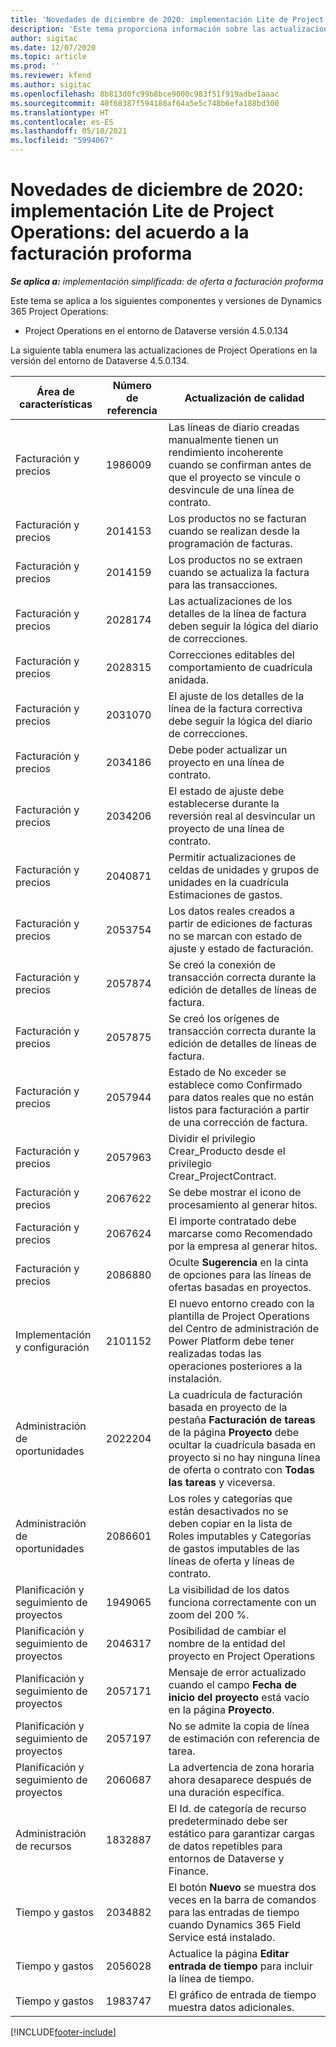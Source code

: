 ```yaml
---
title: 'Novedades de diciembre de 2020: implementación Lite de Project Operations: del acuerdo a la facturación proforma'
description: 'Este tema proporciona información sobre las actualizaciones de calidad disponibles en la versión de diciembre de 2020 de la implementación Lite de Project Operations: del acuerdo a la facturación proforma.'
author: sigitac
ms.date: 12/07/2020
ms.topic: article
ms.prod: ''
ms.reviewer: kfend
ms.author: sigitac
ms.openlocfilehash: 8b813d0fc99b8bce9000c983f51f919adbe1aaac
ms.sourcegitcommit: 40f68387f594180af64a5e5c748b6efa188bd300
ms.translationtype: HT
ms.contentlocale: es-ES
ms.lasthandoff: 05/10/2021
ms.locfileid: "5994067"
---
```

# <a name="whats-new-december-2020---project-operations-lite-deployment---deal-to-proforma-invoicing"></a>Novedades de diciembre de 2020: implementación Lite de Project Operations: del acuerdo a la facturación proforma

_**Se aplica a:** implementación simplificada: de oferta a facturación proforma_

Este tema se aplica a los siguientes componentes y versiones de Dynamics 365 Project Operations:

  - Project Operations en el entorno de Dataverse versión 4.5.0.134 

La siguiente tabla enumera las actualizaciones de Project Operations en la versión del entorno de Dataverse 4.5.0.134.

| **Área de características** | **Número de referencia** | **Actualización de calidad** |
| --- | --- | --- |
| Facturación y precios | 1986009 | Las líneas de diario creadas manualmente tienen un rendimiento incoherente cuando se confirman antes de que el proyecto se vincule o desvincule de una línea de contrato. |
| Facturación y precios | 2014153 | Los productos no se facturan cuando se realizan desde la programación de facturas. |
| Facturación y precios | 2014159 | Los productos no se extraen cuando se actualiza la factura para las transacciones. |
| Facturación y precios | 2028174 | Las actualizaciones de los detalles de la línea de factura deben seguir la lógica del diario de correcciones. |
| Facturación y precios | 2028315 | Correcciones editables del comportamiento de cuadrícula anidada. |
| Facturación y precios | 2031070 | El ajuste de los detalles de la línea de la factura correctiva debe seguir la lógica del diario de correcciones. |
| Facturación y precios | 2034186 | Debe poder actualizar un proyecto en una línea de contrato. |
| Facturación y precios | 2034206 | El estado de ajuste debe establecerse durante la reversión real al desvincular un proyecto de una línea de contrato. |
| Facturación y precios | 2040871 | Permitir actualizaciones de celdas de unidades y grupos de unidades en la cuadrícula Estimaciones de gastos. |
| Facturación y precios | 2053754 | Los datos reales creados a partir de ediciones de facturas no se marcan con estado de ajuste y estado de facturación. |
| Facturación y precios | 2057874 | Se creó la conexión de transacción correcta durante la edición de detalles de líneas de factura. |
| Facturación y precios | 2057875 | Se creó los orígenes de transacción correcta durante la edición de detalles de líneas de factura. |
| Facturación y precios | 2057944 | Estado de No exceder se establece como Confirmado para datos reales que no están listos para facturación a partir de una corrección de factura. |
| Facturación y precios | 2057963 | Dividir el privilegio Crear\_Producto desde el privilegio Crear\_ProjectContract. |
| Facturación y precios | 2067622 | Se debe mostrar el icono de procesamiento al generar hitos. |
| Facturación y precios | 2067624 | El importe contratado debe marcarse como Recomendado por la empresa al generar hitos. |
| Facturación y precios | 2086880 | Oculte **Sugerencia** en la cinta de opciones para las líneas de ofertas basadas en proyectos. |
| Implementación y configuración | 2101152 | El nuevo entorno creado con la plantilla de Project Operations del Centro de administración de Power Platform debe tener realizadas todas las operaciones posteriores a la instalación. |
| Administración de oportunidades | 2022204 | La cuadrícula de facturación basada en proyecto de la pestaña **Facturación de tareas** de la página **Proyecto** debe ocultar la cuadrícula basada en proyecto si no hay ninguna línea de oferta o contrato con **Todas las tareas** y viceversa. |
| Administración de oportunidades | 2086601 | Los roles y categorías que están desactivados no se deben copiar en la lista de Roles imputables y Categorías de gastos imputables de las líneas de oferta y líneas de contrato. |
| Planificación y seguimiento de proyectos | 1949065 | La visibilidad de los datos funciona correctamente con un zoom del 200 %. |
| Planificación y seguimiento de proyectos | 2046317 | Posibilidad de cambiar el nombre de la entidad del proyecto en Project Operations |
| Planificación y seguimiento de proyectos | 2057171 | Mensaje de error actualizado cuando el campo **Fecha de inicio del proyecto** está vacío en la página **Proyecto**. |
| Planificación y seguimiento de proyectos | 2057197 | No se admite la copia de línea de estimación con referencia de tarea. |
| Planificación y seguimiento de proyectos | 2060687 | La advertencia de zona horaria ahora desaparece después de una duración específica. |
| Administración de recursos | 1832887 | El Id. de categoría de recurso predeterminado debe ser estático para garantizar cargas de datos repetibles para entornos de Dataverse y Finance. |
| Tiempo y gastos | 2034882 | El botón **Nuevo** se muestra dos veces en la barra de comandos para las entradas de tiempo cuando Dynamics 365 Field Service está instalado. |
| Tiempo y gastos | 2056028 | Actualice la página **Editar entrada de tiempo** para incluir la línea de tiempo. |
| Tiempo y gastos | 1983747 | El gráfico de entrada de tiempo muestra datos adicionales. |


[!INCLUDE[footer-include](../../includes/footer-banner.md)]